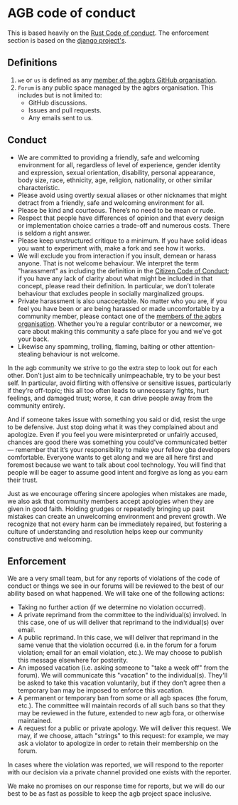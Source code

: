 # AGB code of conduct

This is based heavily on the [Rust Code of conduct](https://www.rust-lang.org/policies/code-of-conduct).
The enforcement section is based on the [django project's](https://www.djangoproject.com/conduct/enforcement-manual/).

## Definitions

1. `we` or `us` is defined as any [member of the agbrs GitHub organisation](https://github.com/agbrs).
2. `Forum` is any public space managed by the agbrs organisation. This includes but is not limited to:
   - GitHub discussions.
   - Issues and pull requests.
   - Any emails sent to us.

## Conduct

- We are committed to providing a friendly, safe and welcoming environment for all, regardless of level of experience, gender identity and expression, sexual orientation, disability, personal appearance, body size, race, ethnicity, age, religion, nationality, or other similar characteristic.
- Please avoid using overtly sexual aliases or other nicknames that might detract from a friendly, safe and welcoming environment for all.
- Please be kind and courteous. There’s no need to be mean or rude.
- Respect that people have differences of opinion and that every design or implementation choice carries a trade-off and numerous costs. There is seldom a right answer.
- Please keep unstructured critique to a minimum. If you have solid ideas you want to experiment with, make a fork and see how it works.
- We will exclude you from interaction if you insult, demean or harass anyone. That is not welcome behaviour. We interpret the term "harassment" as including the definition in the [Citizen Code of Conduct](https://github.com/stumpsyn/policies/blob/master/citizen_code_of_conduct.md); if you have any lack of clarity about what might be included in that concept, please read their definition. In particular, we don’t tolerate behaviour that excludes people in socially marginalized groups.
- Private harassment is also unacceptable. No matter who you are, if you feel you have been or are being harassed or made uncomfortable by a community member, please contact one of the [members of the agbrs organisation](https://github.com/agbrs). Whether you’re a regular contributor or a newcomer, we care about making this community a safe place for you and we’ve got your back.
- Likewise any spamming, trolling, flaming, baiting or other attention-stealing behaviour is not welcome.

In the agb community we strive to go the extra step to look out for each other. Don’t just aim to be technically unimpeachable, try to be your best self. In particular, avoid flirting with offensive or sensitive issues, particularly if they’re off-topic; this all too often leads to unnecessary fights, hurt feelings, and damaged trust; worse, it can drive people away from the community entirely.

And if someone takes issue with something you said or did, resist the urge to be defensive. Just stop doing what it was they complained about and apologize. Even if you feel you were misinterpreted or unfairly accused, chances are good there was something you could've communicated better — remember that it’s your responsibility to make your fellow gba developers comfortable. Everyone wants to get along and we are all here first and foremost because we want to talk about cool technology. You will find that people will be eager to assume good intent and forgive as long as you earn their trust.

Just as we encourage offering sincere apologies when mistakes are made, we also ask that community members accept apologies when they are given in good faith. Holding grudges or repeatedly bringing up past mistakes can create an unwelcoming environment and prevent growth. We recognize that not every harm can be immediately repaired, but fostering a culture of understanding and resolution helps keep our community constructive and welcoming.

## Enforcement

We are a very small team, but for any reports of violations of the code of conduct or things we see in our forums will be reviewed to the best of our ability based on what happened. We will take one of the following actions:

- Taking no further action (if we determine no violation occurred).
- A private reprimand from the committee to the individual(s) involved. In this case, one of us will deliver that reprimand to the individual(s) over email.
- A public reprimand. In this case, we will deliver that reprimand in the same venue that the violation occurred (i.e. in the forum for a forum violation; email for an email violation, etc.). We may choose to publish this message elsewhere for posterity.
- An imposed vacation (i.e. asking someone to "take a week off" from the forum). We will communicate this "vacation" to the individual(s). They'll be asked to take this vacation voluntarily, but if they don't agree then a temporary ban may be imposed to enforce this vacation.
- A permanent or temporary ban from some or all agb spaces (the forum, etc.). The committee will maintain records of all such bans so that they may be reviewed in the future, extended to new agb fora, or otherwise maintained.
- A request for a public or private apology. We will deliver this request. We may, if we choose, attach "strings" to this request: for example, we may ask a violator to apologize in order to retain their membership on the forum.

In cases where the violation was reported, we will respond to the reporter with our decision via a private channel provided one exists with the reporter.

We make no promises on our response time for reports, but we will do our best to be as fast as possible to keep the agb project space inclusive.
